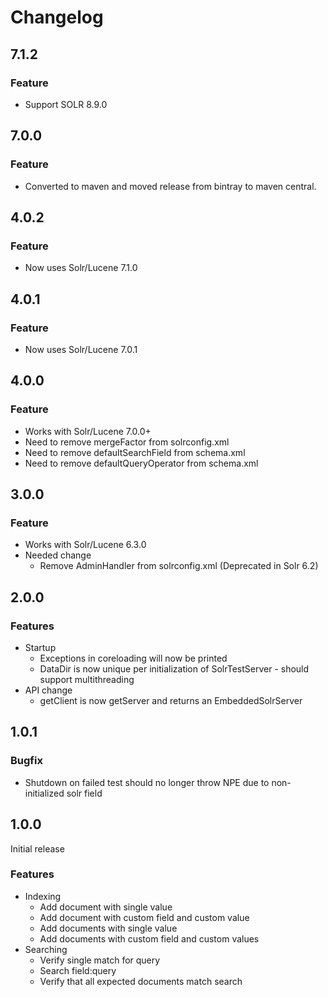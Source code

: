 # Changelog

## 7.1.2
### Feature
* Support SOLR 8.9.0

## 7.0.0
### Feature
* Converted to maven and moved release from bintray to maven central.

## 4.0.2
### Feature
* Now uses Solr/Lucene 7.1.0

## 4.0.1
### Feature
* Now uses Solr/Lucene 7.0.1

## 4.0.0
### Feature
* Works with Solr/Lucene 7.0.0+
* Need to remove mergeFactor from solrconfig.xml
* Need to remove defaultSearchField from schema.xml
* Need to remove defaultQueryOperator from schema.xml

## 3.0.0
### Feature
* Works with Solr/Lucene 6.3.0
* Needed change
   * Remove AdminHandler from solrconfig.xml (Deprecated in Solr 6.2)


## 2.0.0
### Features
* Startup
    * Exceptions in coreloading will now be printed
    * DataDir is now unique per initialization of SolrTestServer - should support multithreading
* API change
    * getClient is now getServer and returns an EmbeddedSolrServer

## 1.0.1
### Bugfix
* Shutdown on failed test should no longer throw NPE due to non-initialized solr field

## 1.0.0
Initial release
### Features
* Indexing
    * Add document with single value
    * Add document with custom field and custom value
    * Add documents with single value
    * Add documents with custom field and custom values
* Searching
    * Verify single match for query
    * Search field:query
    * Verify that all expected documents match search
